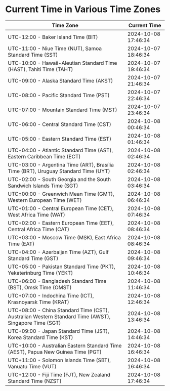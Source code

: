 # Current Time in Various Time Zones

| Time Zone | Current Time |
|-----------|--------------|
| UTC-12:00 - Baker Island Time (BIT) | 2024-10-08 17:46:34 |
| UTC-11:00 - Niue Time (NUT), Samoa Standard Time (SST) | 2024-10-07 18:46:34 |
| UTC-10:00 - Hawaii-Aleutian Standard Time (HAST), Tahiti Time (TAHT) | 2024-10-07 19:46:34 |
| UTC-09:00 - Alaska Standard Time (AKST) | 2024-10-07 21:46:34 |
| UTC-08:00 - Pacific Standard Time (PST) | 2024-10-07 22:46:34 |
| UTC-07:00 - Mountain Standard Time (MST) | 2024-10-07 23:46:34 |
| UTC-06:00 - Central Standard Time (CST) | 2024-10-08 00:46:34 |
| UTC-05:00 - Eastern Standard Time (EST) | 2024-10-08 01:46:34 |
| UTC-04:00 - Atlantic Standard Time (AST), Eastern Caribbean Time (ECT) | 2024-10-08 02:46:34 |
| UTC-03:00 - Argentina Time (ART), Brasília Time (BRT), Uruguay Standard Time (UYT) | 2024-10-08 02:46:34 |
| UTC-02:00 - South Georgia and the South Sandwich Islands Time (SGT) | 2024-10-08 03:46:34 |
| UTC±00:00 - Greenwich Mean Time (GMT), Western European Time (WET) | 2024-10-08 06:46:34 |
| UTC+01:00 - Central European Time (CET), West Africa Time (WAT) | 2024-10-08 07:46:34 |
| UTC+02:00 - Eastern European Time (EET), Central Africa Time (CAT) | 2024-10-08 08:46:34 |
| UTC+03:00 - Moscow Time (MSK), East Africa Time (EAT) | 2024-10-08 08:46:34 |
| UTC+04:00 - Azerbaijan Time (AZT), Gulf Standard Time (GST) | 2024-10-08 09:46:34 |
| UTC+05:00 - Pakistan Standard Time (PKT), Yekaterinburg Time (YEKT) | 2024-10-08 10:46:34 |
| UTC+06:00 - Bangladesh Standard Time (BST), Omsk Time (OMST) | 2024-10-08 11:46:34 |
| UTC+07:00 - Indochina Time (ICT), Krasnoyarsk Time (KRAT) | 2024-10-08 12:46:34 |
| UTC+08:00 - China Standard Time (CST), Australian Western Standard Time (AWST), Singapore Time (SGT) | 2024-10-08 13:46:34 |
| UTC+09:00 - Japan Standard Time (JST), Korea Standard Time (KST) | 2024-10-08 14:46:34 |
| UTC+10:00 - Australian Eastern Standard Time (AEST), Papua New Guinea Time (PGT) | 2024-10-08 16:46:34 |
| UTC+11:00 - Solomon Islands Time (SBT), Vanuatu Time (VUT) | 2024-10-08 16:46:34 |
| UTC+12:00 - Fiji Time (FJT), New Zealand Standard Time (NZST) | 2024-10-08 17:46:34 |
